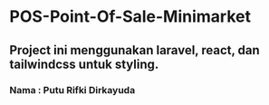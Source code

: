 # POS-Point-Of-Sale-Minimarket
## Project ini menggunakan laravel, react, dan tailwindcss untuk styling.

### Nama : Putu Rifki Dirkayuda
